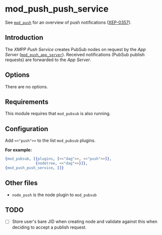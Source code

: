 mod_push_push_service
=====================

See [`mod_push`] for an overview of push notifications ([XEP-0357]).


Introduction
------------

The *XMPP Push Service* creates PubSub nodes on request by the *App Server* ([`mod_push_app_server`]).
Received notifications (PubSub publish requests) are forwarded to the *App Server*.


Options
-------

There are no options.


Requirements
------------

This module requires that `mod_pubsub` is also running.


Configuration
-------------

Add `<<"push">>` to the list `mod_pubsub` plugins.

**For example:**

```erlang
{mod_pubsub, [{plugins, [<<"dag">>, <<"push">>]},
              {nodetree, <<"dag">>}]},
{mod_push_push_service, []}
```


Other files
-----------

* `node_push` is the node plugin to `mod_pubsub`

TODO
----

- [ ] Store user's bare JID when creating node and validate against this when deciding to accept a publish request.


<!-- Links -->

[XEP-0050]: http://xmpp.org/extensions/xep-0050.html
[XEP-0060]: http://xmpp.org/extensions/xep-0060.html
[XEP-0357]: http://xmpp.org/extensions/xep-0357.html

[`mod_push`]: mod_push.md
[`mod_push_app_server`]: mod_push_app_server.md
